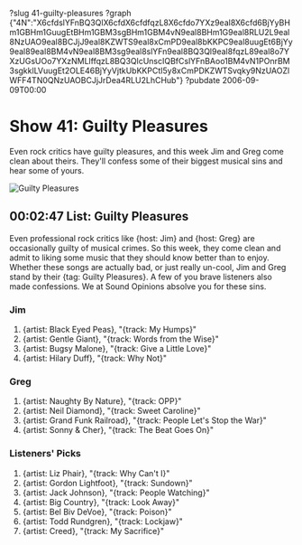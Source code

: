 ?slug 41-guilty-pleasures
?graph {"4N":"X6cfdslYFnBQ3QlX6cfdX6cfdfqzL8X6cfdo7YXz9eal8X6cfd6BjYyBHm1GBHm1GuugEtBHm1GBM3sgBHm1GBM4vN9eal8BHm1G9eal8RLU2L9eal8NzUAO9eal8BCJjJ9eal8KZWTS9eal8xCmPD9eal8bKKPC9eal8uugEt6BjYy9eal89eal8BM4vN9eal8BM3sg9eal8slYFn9eal8BQ3Ql9eal8fqzL89eal8o7YXzUGsUOo7YXzNMLlffqzL8BQ3QlcUnscIQBfCslYFnBAoo1BM4vN1POnrBM3sgkklLVuugEt2OLE46BjYyVjtkUbKKPCtI5y8xCmPDKZWTSvqky9NzUAOZlWFF4TN0QNzUAOBCJjJrDea4RLU2LhCHub"}
?pubdate 2006-09-09T00:00

# Show 41: Guilty Pleasures
Even rock critics have guilty pleasures, and this week Jim and Greg come clean about theirs. They'll confess some of their biggest musical sins and hear some of yours.

![Guilty Pleasures](http://static.soundopinions.org/images/2006/guiltypleasure.jpg)

## 00:02:47 List: Guilty Pleasures
Even professional rock critics like {host: Jim} and {host: Greg} are occasionally guilty of musical crimes. So this week, they come clean and admit to liking some music that they should know better than to enjoy. Whether these songs are actually bad, or just really un-cool, Jim and Greg stand by their {tag: Guilty Pleasures}. A few of you brave listeners also made confessions. We at Sound Opinions absolve you for these sins.

### Jim
1. {artist: Black Eyed Peas}, "{track: My Humps}" 
2. {artist: Gentle Giant}, "{track: Words from the Wise}"
3. {artist: Bugsy Malone}, "{track: Give a Little Love}"
4. {artist: Hilary Duff}, "{track: Why Not}"

### Greg
1. {artist: Naughty By Nature}, "{track: OPP}"
2. {artist: Neil Diamond}, "{track: Sweet Caroline}"
3. {artist: Grand Funk Railroad}, "{track: People Let's Stop the War}"
4. {artist: Sonny & Cher}, "{track: The Beat Goes On}"

### Listeners' Picks
1. {artist: Liz Phair}, "{track: Why Can't I}"
2. {artist: Gordon Lightfoot}, "{track: Sundown}"
3. {artist: Jack Johnson}, "{track: People Watching}"
4. {artist: Big Country}, "{track: Look Away}"
5. {artist: Bel Biv DeVoe}, "{track: Poison}"
6. {artist: Todd Rundgren}, "{track: Lockjaw}"
7. {artist: Creed}, "{track: My Sacrifice}"